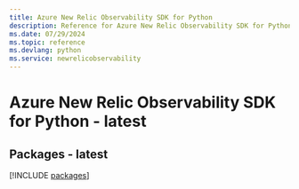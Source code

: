 ```yaml
---
title: Azure New Relic Observability SDK for Python
description: Reference for Azure New Relic Observability SDK for Python
ms.date: 07/29/2024
ms.topic: reference
ms.devlang: python
ms.service: newrelicobservability
---
```

# Azure New Relic Observability SDK for Python - latest
## Packages - latest
[!INCLUDE [packages](new-relic-observability-index.md)]
